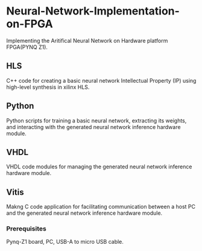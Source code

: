 # Neural-Network-Implementation-on-FPGA
Implementing the Aritifical Neural Network on Hardware platform FPGA(PYNQ Z1).

## HLS
C++ code for creating a basic neural network Intellectual Property (IP) using high-level synthesis in xilinx HLS.

## Python
Python scripts for training a basic neural network, extracting its weights, and interacting with the generated neural network inference hardware module.

## VHDL
VHDL code modules for managing the generated neural network inference hardware module.

## Vitis
Makng C code application for facilitating communication between a host PC and the generated neural network inference hardware module.



### Prerequisites
Pynq-Z1 board, PC, USB-A to micro USB cable.





